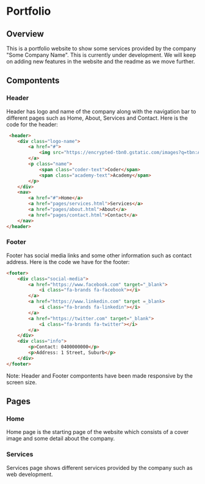 # Portfolio

## Overview
This is a portfolio website to show some services provided by the company "Some Company Name". This is currently under development. We will keep on adding new features in the website and the readme as we move further.

## Compontents 

### Header 
Header has logo and name of the company along with the navigation bar to different pages such as Home, About, Services and Contact. Here is the code for the header: 
```html
 <header>
    <div class="logo-name">
        <a href="#">
            <img src="https://encrypted-tbn0.gstatic.com/images?q=tbn:ANd9GcTsqoHFtRsVfkg1B2xV7Meqcrv_9uLwMyjqEQ&s" alt="CA Logo">
        </a>
        <p class="name">
            <span class="coder-text">Coder</span>
            <span class="academy-text">Academy</span>
        </p>
    </div>
    <nav>
        <a href="#">Home</a>
        <a href="pages/services.html">Services</a>
        <a href="pages/about.html">About</a>
        <a href="pages/contact.html">Contact</a>
    </nav>
</header>
```


### Footer 
Footer has social media links and some other information such as contact address. Here is the code we have for the footer:
```html
<footer>
    <div class="social-media">
        <a href="https://www.facebook.com" target="_blank">
            <i class="fa-brands fa-facebook"></i>
        </a>
        <a href="https://www.linkedin.com" target =_blank>
            <i class="fa-brands fa-linkedin"></i>
        </a>
        <a href="https://twitter.com" target="_blank">
            <i class="fa-brands fa-twitter"></i>
        </a>
    </div>
    <div class="info">
        <p>Contact: 0400000000</p>
        <p>Address: 1 Street, Suburb</p>
    </div>
</footer>
```

Note: Header and Footer compontents have been made responsive by the screen size. 

## Pages 

### Home 
Home page is the starting page of the website which consists of a cover image and some detail about the company. 

### Services 
Services page shows different services provided by the company such as web development.